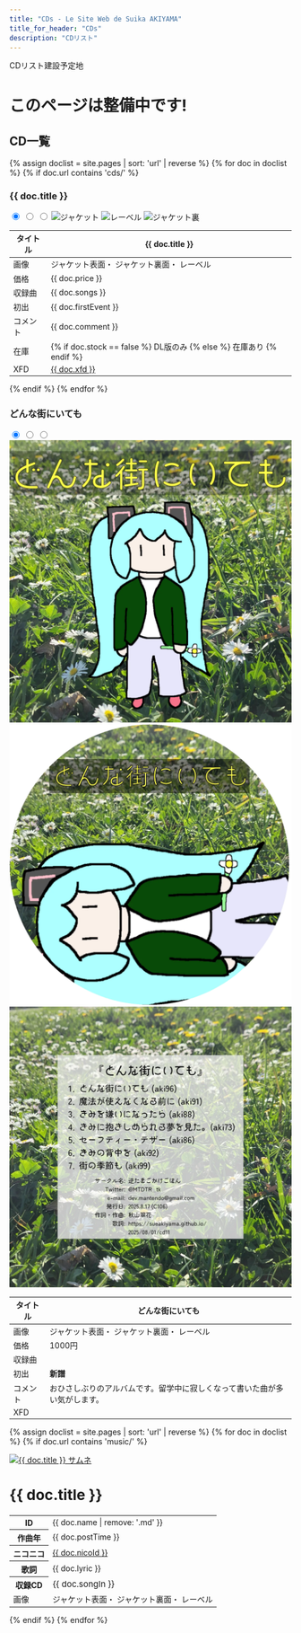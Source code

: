 ```yaml
---
title: "CDs - Le Site Web de Suika AKIYAMA"
title_for_header: "CDs"
description: "CDリスト"
---
```


CDリスト建設予定地

# このページは整備中です!

<h2 id="おしながき">CD一覧</h2>
<div>
{% assign doclist = site.pages | sort: 'url' | reverse %}
  {% for doc in doclist %}
    {% if doc.url contains 'cds/' %}
      <h3 id="{{ doc.title }}">{{ doc.title }}</h3>
      <div class="song-block">
        <div class="cds-float-left">
          <input type="radio" name="cd_select" id="cd_jacket_a" class="non" checked>
          <input type="radio" name="cd_select" id="cd_jacket_b" class="non">
          <input type="radio" name="cd_select" id="cd_jacket_c" class="non">
          <img src="https://sueakiyama.github.io/cds/images/{{ doc.name | remove: '.md' }}_a.webp" alt="ジャケット" class="cds-first-image cds-images">
          <img src="https://sueakiyama.github.io/cds/images/{{ doc.name | remove: '.md' }}_c.webp" alt="レーベル" class="cds-second-image cds-images">
          <img src="https://sueakiyama.github.io/cds/images/{{ doc.name | remove: '.md' }}_b.webp" alt="ジャケット裏" class="cds-third-image cds-images">
        </div>
        <table class="cds-float-right">
          <thead>
            <tr>
              <th>タイトル</th>
              <th>{{ doc.title }}</th>
            </tr>
          </thead>
          <tbody>
            <tr>
              <td>画像</td>
              <td>
                <label for="cd_jacket_a"><a>ジャケット表面</a></label>・
                <label for="cd_jacket_b"><a>ジャケット裏面</a></label>・
                <label for="cd_jacket_c"><a>レーベル</a></label>
              </td>
            </tr>
            <tr>
              <td>価格</td>
              <td>{{ doc.price }}</td>
            </tr>
            <tr>
              <td>収録曲</td>
              <td>{{ doc.songs }}</td>
            </tr>
            <tr>
              <td>初出</td>
              <td>{{ doc.firstEvent }}</td>
            </tr>
            <tr>
              <td>コメント</td>
              <td>{{ doc.comment }}</td>
            </tr>
            <tr>
              <td>在庫</td>
              <td>
                {% if doc.stock == false %}
                DL版のみ
                {% else %}
                在庫あり
                {% endif %}
              </td>
            </tr>
            <tr>
              <td>XFD</td>
              <td><a href="https://nico.ms/{{ doc.xfd }}" target="_blank">{{ doc.xfd }}</a></td>
            </tr>
          </tbody>
        </table>
      </div>
    {% endif %}
  {% endfor %}
</div>

<h3 id="どんな街にいても">どんな街にいても</h3>

<div>
<div class="song-block">
    <div class="cds-float-left">
        <input type="radio" name="cd10_select" id="cd10_jacket_a" class="non" checked>
        <input type="radio" name="cd10_select" id="cd10_jacket_b" class="non">
        <input type="radio" name="cd10_select" id="cd10_jacket_c" class="non">
        <img src="cds/images/cd11_a.webp" alt="どんな街にいても ジャケット" class="cds-first-image cds-images">
        <img src="cds/images/cd11_c.webp" alt="どんな街にいても　レーベル" class="cds-second-image cds-images">
        <img src="cds/images/cd11_b.webp" alt="どんな街にいても　ジャケット裏" class="cds-third-image cds-images">
    </div>
    <table class="cds-float-right">
        <thead>
            <tr>
                <th>タイトル</th>
                <th>どんな街にいても</th>
            </tr>
        </thead>
        <tbody>
            <tr>
                <td>画像</td>
                <td>
                    <label for="cd10_jacket_a"><a>ジャケット表面</a></label>・
                    <label for="cd10_jacket_b"><a>ジャケット裏面</a></label>・
                    <label for="cd10_jacket_c"><a>レーベル</a></label>
                </td>
            </tr>
            <tr>
                <td>価格</td>
                <td>1000円</td>
            </tr>
            <tr>
                <td>収録曲</td>
                <td>
                </td>
            </tr>
            <tr>
                <td>初出</td>
                <td><b>新譜</b></td>
            </tr>
            <tr>
                <td>コメント</td>
                <td>おひさしぶりのアルバムです。留学中に寂しくなって書いた曲が多い気がします。</td>
            </tr>
            <tr>
                <td>XFD</td>
                <td>
                </td>
            </tr>
        </tbody>
    </table>
</div>



</div>

<!-- Auto-List Test -->
<div class="grid">
  
{% assign doclist = site.pages | sort: 'url' | reverse %}
  {% for doc in doclist %}
    {% if doc.url contains 'music/' %}
      <div class="item">
        <a href="{{ doc.url | remove: '.html' }}">
          <img class="float-left" src="{{ doc.image }}" alt="{{ doc.title }} サムネ">
        </a> 
        <h2 class="float-right" style="font-size:26px;">{{ doc.title }}</h2>
        <table class="float-right">
          <tr>
            <th>ID</th>
            <td>{{ doc.name | remove: '.md' }}</td>
          </tr>
          <tr>
            <th>作曲年</th>
            <td>{{ doc.postTime }}</td>
          </tr>
          <tr>
            <th>ニコニコ</th>
            <td><a href="https://www.nicovideo.jp/watch/{{ doc.nicoId }}" target="_blank">{{ doc.nicoId }}</a></td>
          </tr>
          <tr>
            <th>歌詞</th>
            <td>{{ doc.lyric }}</td>
          </tr>
          <tr>
            <th>収録CD</th>
            <td style="font-size:15px;">{{ doc.songIn }}</td>
          </tr>
            <tr>
                <td>画像</td>
                <td>
                    <label for="cd10_jacket_a"><a>ジャケット表面</a></label>・
                    <label for="cd10_jacket_b"><a>ジャケット裏面</a></label>・
                    <label for="cd10_jacket_c"><a>レーベル</a></label>
                </td>
            </tr>
        </table>
      </div>
    {% endif %}
  {% endfor %}

</div>
<!-- Auto-List Test End -->
